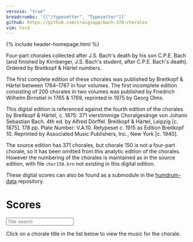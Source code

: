 ```yaml
---
verovio: "true"
breadcrumbs: '[["/typesetter", "Typesetter"]]'
github: https://github.com/craigsapp/bach-370-chorales
vim: ts=3
---
```


<style>

footer small {
	display: none;
}

.visible {
	display: block !important;
}

.chorale-entry {
	color: #55bbee;
	cursor: zoom-in;
}

body.waiting, section.waiting {
	cursor: wait !important;
}

.tag-h1 {
	display: none;
}

section {
	min-height: 2000px;
}

</style>




{% include header-homepage.html %}


Four-part chorales collected after J.S. Bach's death by his son C.P.E. Bach (and finished by Kirnberger, J.S. Bach's student, after C.P.E. Bach's death). Ordered by Breitkopf & H&auml;rtel numbers.

The first complete edition of these chorales was published by Breitkopf & H&auml;rtel between 1784&ndash;1787 in four volumes. The first incomplete edition consisting of 200 chorales in two volumes was published by Friedrich Wilhelm Birnstiel in 1765 & 1769, reprinted in 1975 by Georg Olms.

This digital edition is referenced against the fourth edition of the chorales by Breitkopf & H&auml;rtel, c. 1875: 371 vierstimmige Choralges&auml;nge von Johann Sebastian Bach. 4th ed. by Alfred D&ouml;rffel. Breitkopf & H&auml;rtel, Leipzig [c. 1875]. 178 pp. Plate Number: V.A.10. Retypeset c. 1915 as Edition Breitkopf 10. Reprinted by Associated Music Publishers, Inc., New York [c. 1940].

The source edition has 371 chorales, but chorale 150 is not a four-part chorale, so it has been 
omitted from this analytic edition of the chorales.  However the numbering of the chorales is maintained
as in the source edition, with file `chor150.krn` not existing in this digital edition.

These digital scores can also be found as a submodule in the 
[humdrum-data](https://github.com/humdrum-tools/humdrum-data) repository.


Scores
=============================

<input id="textsearch" type="text" placeholder="Title search"/>

Click on a chorale title in the list below to view the music for the chorale.

<div id="title-list"></div>



<script>

var HSET;
var INDEX;

var LAYOUT = {%include layout.json -%}.CHORALE_LAYOUT;
var RLAYOUT = {};
for (var i=0; i<LAYOUT.length; i++) {
	RLAYOUT[LAYOUT[i].ID] = LAYOUT[i];
}

vrvToolkit.renderData("**kern\n1c\n\*-", {}); // for initializing now to speed up later

//////////////////////////////
//
// DomContentLoaded event listener -- Load the index file, then create the list of works,
//   then download and store all of the chorales in sessionStorage (useful for buffering
//   for typesetter page).
//

document.addEventListener("DOMContentLoaded", function () {
	INDEX = new Humdrum();
	if (sessionStorage.index) {
		INDEX.parse(sessionStorage.index);
		buildTitleList(INDEX);
		HSET = new HumdrumSet();
		HSET.onload = storeInSessionStorage;
		HSET.parse("all-chorales.krns");
	} else {
		INDEX.onload = function(x) {
			buildTitleList(x);
			sessionStorage.index = x.stringify();
			HSET = new HumdrumSet();
			HSET.onload = storeInSessionStorage;
			HSET.parse("all-chorales.krns");
		};
		INDEX.parse("github://craigsapp/bach-370-chorales/index.hmd");
	}
});



//////////////////////////////
//
// DomContentLoaded event listener -- adjusts the banner to add links.
//

document.addEventListener("DOMContentLoaded", function () {
	var banner = document.querySelector("#banner");
	if (!banner) {
		return;
	}
	var breadstring = '{{page.breadcrumbs}}';
	if (!breadstring) {
		return;
	}
	var bread = JSON.parse(breadstring);
console.log("BREADSTRING", bread);
	var link = banner.querySelector("a");
console.log("LINK", link);
	var output = "<div style='background:#ffcc00;' class='fork visible'>";
	// output += link.outerHTML;
	output += "<div style='margin-top:0.25rem; font-size:1.5rem; font-weight:bold; margin-left:0px;'>";
	for (var i=0; i<bread.length; i++) {
		output += "<a href='" + bread[i][0] + "'>";
		output += bread[i][1];
		output += "</a>";
		if (i < bread.length - 1) {
			output += " | ";
		}
	}
	output += "</div>";
	output += "</div>";
	link.outerHTML = output;
	link.style.display = "block";
	link.className = "";
	console.log("BANNER", banner);

console.log("LINK2", link);
});



//////////////////////////////
//
// buildTitleList -- Create a list of titles that can be clicked on to dispay
//   the chorale for that title.
//

function buildTitleList(index) {
	if (!(index instanceof Humdrum)) {
		return;
	}
	var titlelist = document.querySelector("#title-list");

	var output = "";
	for (var i=0; i<index.getLineCount(); i++) {
		if (!index.getLine(i).isData()) {
			continue;
		}

		// Filename hard-coded to field index 4 for now. Eventually this will be:
		// var file = index.getTokenText(i, "**file");
		var file = index.getToken(i, 0).getText(); 
		var matches = file.match(/(chor\d+)/);
		if (matches) {
			file = matches[1];
		}

		// Title hard-coded to field index 4 for now. Eventually this will be:
		// var title = index.getTokenText(i, "**description");
		var title = index.getToken(i, 4).getText(); // hard-coded to 4 for now.

		output += "<div class='chorale-entry' id='" + file + "-entry'>";
		output += "<div class='title'>";
		output += title
		output += "</div>\n";
		output += "</div>\n";
	}

	titlelist.innerHTML = output;
	titlelist.addEventListener("click", titleEventDelegation);
}



//////////////////////////////
//
// titleEventDelegation --
//

function titleEventDelegation(event) {
	console.log("CLICKED HERE:", event.path);
	var chorale = "";
	var cn = "";
	var id = "";
	var element = null;
	for (var i=0; i<event.path.length; i++) {
		element = event.path[i];
		id = element.id;
		cn = element.className;
		if (id === "title-list") {
			console.log("NOT CLICKING ON ANYTHING IMPORTANT", id);
			return;
		}
		console.log("CN", cn);
		if (cn && (typeof cn.baseVal === "undefined") && cn.match(/chorale-entry/)) {
			// found interesting div
			break;
		}
	}
	if (!cn.match(/chorale-entry/)) {
		console.log("CLASSNAME IS STRNAGE", cn);
		return;
	}
	if (!element) {
		console.log("FOUND NO ELEMENT", element);
		return;
	}

	var titlelist = document.querySelector("#title-list");
	var hid = id.replace("-entry", "");
	console.log("ID", id, "HID", hid);
	var section = document.querySelector("section");

	var container = element.querySelector("#" + hid + "-container");
	if (!container) {

		// need to create a Humdrum notation program container
		var crypt = document.createElement("script");
		crypt.setAttribute("id", hid);
		crypt.setAttribute("type", "text/x-humdrum");
		var hum = HSET.getSegment(hid + ".krn");
		if (!hum) {
			console.log("MISSING DATA FOR", hid);
			return;
		}
		crypt.textContent = hum.stringify();
		element.appendChild(crypt);
		var options = {};
		options.source = hid;
		options.scale = 32;
		options.staffSpacing = 6;
		options.filter = "satb2gs";
		var lentry = RLAYOUT[hid];
console.log("ENTRY", lentry, "HID", hid);
		if (lentry) {
			options.scale = lentry.scale;
			options.spacingLinear = lentry.spacingLinear;
			options.spacingNonLinear = lentry.spacingNonLinear;
		}
		element.style.cursor = "zoom-out";
		displayHumdrum(options);
	} else {
		// already have a container so toggle its display.
		if (container.style.display === "block") {
			// hide the notation
			container.style.display = "none";
			element.style.cursor = "zoom-in";
		} else {
			// show the notation
			container.style.display = "block";
			element.style.cursor = "zoom-out";
		}
	}
}



//////////////////////////////
//
// storeInSessionStorage --
//

function storeInSessionStorage(hset) {
	var keys = hset.getSegmentNames();
	var matches;
	for (var i=0; i<keys.length; i++) {
		matches = keys[i].match(/(chor\d+)/);
		if (matches) {
			var seg = matches[1];
			if (!sessionStorage[seg]) {
				sessionStorage[seg] = hset.getSegment(keys[i]).stringify();
			}
		}
	}
}



//////////////////////////////
//
// DOMContentLoaded -- event listener for text searching.
//

document.addEventListener("DOMContentLoaded", function () {
	var textsearch = document.querySelector("#textsearch");
	textsearch.addEventListener("keyup", function (event) {
		doTitleSearch(event.target.value);
	});
});



//////////////////////////////
//
// doTitleSearch --
//

function doTitleSearch(text) {

console.log("SEARCING FOR ", text);

	text = text.trim();
	var works = document.querySelectorAll(".chorale-entry");
	var matches;
	var newmatches;
	var i;
	var j;
	var str;
	var wordlist = text.split(/[^A-Za-z0-9\/-]+/);

	if (wordlist.length > 0) {
		matches = works;
		newmatches = works;
		for (i=0; i<wordlist.length; i++) {
			matches = newmatches;
			newmatches = [];
			var regex = new RegExp("\\b" + wordlist[i], "i");
			for (j=0; j<matches.length; j++) {
				str = matches[j].querySelector(".title").textContent;
				if (str.match(regex)) {
					newmatches.push(matches[j]);
				}
			}
		}
		matches = newmatches;
		// hide all works:
		for (i=0; i<works.length; i++) {
			works[i].style.display = "none";
		}
		// show matches:
		for (i=0; i<matches.length; i++) {
			matches[i].style.display = "block";
		}
		
	} else {
		// empty search field: show all works
		for (i=0; i<works.length; i++) {
			works[i].style.display = "block";
		}
	}

}







</script>

